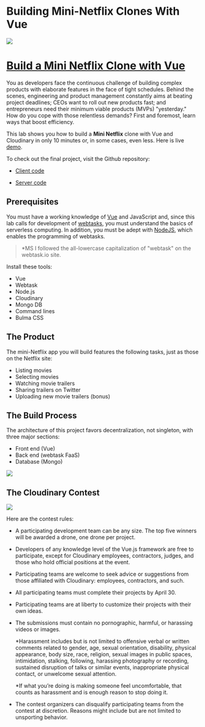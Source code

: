 # Building Mini-Netflix Clones With Vue

![](https://res.cloudinary.com/christekh/image/upload/v1521713473/Screen_Shot_2018-03-22_at_11.10.14_AM_siu88b.png)


# [Build a Mini Netflix Clone with Vue](https://cloudinary.gitbooks.io/build-a-mini-netflix-clone-with-vue/content/)

You as developers face the continuous challenge of building complex products with elaborate features in the face of tight schedules. Behind the scenes, engineering and product management constantly aims at beating project deadlines; CEOs want to roll out new products fast; and entrepreneurs need their minimum viable products (MVPs) "yesterday." How do you cope with those relentless demands? First and foremost, learn ways that boost efficiency.  

This lab shows you how to build a **Mini Netflix** clone with Vue and Cloudinary in only 10 minutes or, in some cases, even less. Here is live [demo](https://stupefied-mirzakhani-71dd38.netlify.com/).

To check out the final project, visit the Github repository:

* [Client code](https://github.com/cloudinary-developers/vue-mini-netflix-demo-client)

* [Server code](https://github.com/cloudinary-developers/vue-mini-netflix-demo-server)

## Prerequisites

You must have a working knowledge of [Vue](https://vuejs.org/) and JavaScript and, since this lab calls for development of [webtasks](https://webtask.io/), you must understand the basics of serverless computing. In addition, you must be adept with [NodeJS](https://nodejs.org/), which enables the programming of webtasks.

> *MS I followed the all-lowercase capitalization of "webtask" on the webtask.io site.

Install these tools:

- Vue
- Webtask
- Node.js
- Cloudinary
- Mongo DB
- Command lines
- Bulma CSS

## The Product

The mini-Netflix app you will build features the following tasks, just as those on the Netflix site:

- Listing movies
- Selecting movies
- Watching movie trailers
- Sharing trailers on Twitter
- Uploading new movie trailers (bonus)

## The Build Process

The architecture of this project favors decentralization, not singleton, with three major sections:

- Front end (Vue)
- Back end (webtask FaaS)
- Database (Mongo)

![](https://res.cloudinary.com/christekh/image/upload/v1521714212/Group_uzxrb7.png)

## The Cloudinary Contest

![](https://res.cloudinary.com/christekh/image/upload/v1521714413/VueJS_Contest_image_xihzzm.png)

Here are the contest rules:

- A participating development team can be any size. The top five winners will be awarded a drone, one drone per project.

- Developers of any knowledge level of the Vue.js framework are free to participate, except for Cloudinary employees, contractors, judges, and those who hold official positions at the event.

- Participating teams are welcome to seek advice or suggestions from those affiliated with Cloudinary: employees, contractors, and such.

- All participating teams must complete their projects by April 30.

- Participating teams are at liberty to customize their projects with their own ideas.

- The submissions must contain no pornographic, harmful, or harassing videos or images.

  *Harassment includes but is not limited to offensive verbal or written comments related to gender, age, sexual orientation, disability, physical appearance, body size, race, religion, sexual images in public spaces, intimidation, stalking, following, harassing photography or recording, sustained disruption of talks or similar events, inappropriate physical contact, or unwelcome sexual attention.
  
  *If what you’re doing is making someone feel uncomfortable, that counts as harassment and is enough reason to stop doing it.
  
- The contest organizers can disqualify participating teams from the contest at discretion. Reasons might include but are not limited to  unsporting behavior.